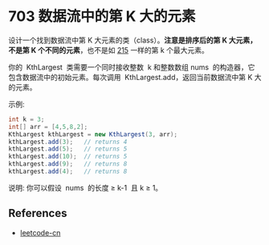 # 703 数据流中的第 K 大的元素

设计一个找到数据流中第 K 大元素的类（class）。**注意是排序后的第 K 大元素，不是第 K 个不同的元素**，也不是如 [215](https://leetcode-cn.com/problems/kth-largest-element-in-an-array/) 一样的第 k 个最大元素。

你的  KthLargest  类需要一个同时接收整数  k 和整数数组 nums  的构造器，它包含数据流中的初始元素。每次调用  KthLargest.add，返回当前数据流中第 K 大的元素。

示例:

```java
int k = 3;
int[] arr = [4,5,8,2];
KthLargest kthLargest = new KthLargest(3, arr);
kthLargest.add(3);   // returns 4
kthLargest.add(5);   // returns 5
kthLargest.add(10);  // returns 5
kthLargest.add(9);   // returns 8
kthLargest.add(4);   // returns 8
```

说明:
你可以假设  nums  的长度 ≥ k-1  且 k ≥ 1。

## References

- [leetcode-cn](https://leetcode-cn.com/problems/kth-largest-element-in-a-stream)

